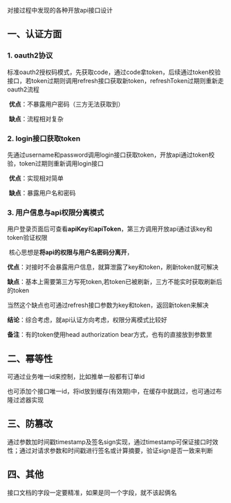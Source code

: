 对接过程中发现的各种开放api接口设计

## 一、认证方面

### 1. oauth2协议

​	标准oauth2授权码模式，先获取code，通过code拿token，后续通过token校验接口，若token过期则调用refresh接口获取新token，refreshToken过期则重新走oauth2流程

​	**优点**：不暴露用户密码（三方无法获取到）

​	**缺点**：流程相对复杂

### 2. login接口获取token

​	先通过username和password调用login接口获取token，开放api通过token校验，token过期则重新调用login接口

​	**优点**：实现相对简单

​	**缺点**：暴露用户名和密码

### 3. 用户信息与api权限分离模式

​	用户登录页面后可查看**apiKey**和**apiToken**，第三方调用开放api通过该key和token验证权限

​	核心思想是**将api的权限与用户名密码分离开**，

​	**优点**：对接时不会暴露用户信息，就算泄露了key和token，刷新token就可解决

​	**缺点**：基本上需要第三方写死token,若token已被刷新，三方不能实时获取刷新后的token

​	当然这个缺点也可通过refresh接口参数为key和token，返回新token来解决

**结论**：综合考虑，就api认证方向考虑，权限分离模式比较好

**备注**：有的token使用head authorization bear方式，也有的直接放到参数里

## 二、幂等性

可通过业务唯一id来控制，比如推单一般都有订单id

也可添加个接口唯一id，将id放到缓存(有效期)中，在缓存中就跳过，也可通过布隆过滤器实现

## 三、防篡改

通过参数加时间戳timestamp及签名sign实现，通过timestamp可保证接口时效性；通过对请求参数和时间戳进行签名或计算摘要，验证sign是否一致来判断

## 四、其他

接口文档的字段一定要精准，如果是同一个字段，就不该起俩名